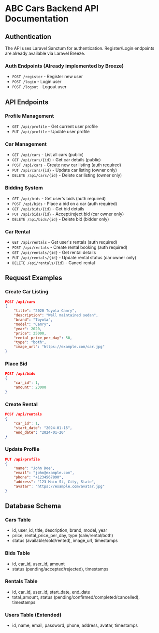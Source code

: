 # ABC Cars Backend API Documentation

## Authentication
The API uses Laravel Sanctum for authentication. Register/Login endpoints are already available via Laravel Breeze.

### Auth Endpoints (Already implemented by Breeze)
- `POST /register` - Register new user
- `POST /login` - Login user
- `POST /logout` - Logout user

## API Endpoints

### Profile Management
- `GET /api/profile` - Get current user profile
- `PUT /api/profile` - Update user profile

### Car Management
- `GET /api/cars` - List all cars (public)
- `GET /api/cars/{id}` - Get car details (public)
- `POST /api/cars` - Create new car listing (auth required)
- `PUT /api/cars/{id}` - Update car listing (owner only)
- `DELETE /api/cars/{id}` - Delete car listing (owner only)

### Bidding System
- `GET /api/bids` - Get user's bids (auth required)
- `POST /api/bids` - Place a bid on a car (auth required)
- `GET /api/bids/{id}` - Get bid details
- `PUT /api/bids/{id}` - Accept/reject bid (car owner only)
- `DELETE /api/bids/{id}` - Delete bid (bidder only)

### Car Rental
- `GET /api/rentals` - Get user's rentals (auth required)
- `POST /api/rentals` - Create rental booking (auth required)
- `GET /api/rentals/{id}` - Get rental details
- `PUT /api/rentals/{id}` - Update rental status (car owner only)
- `DELETE /api/rentals/{id}` - Cancel rental

## Request Examples

### Create Car Listing
```json
POST /api/cars
{
    "title": "2020 Toyota Camry",
    "description": "Well maintained sedan",
    "brand": "Toyota",
    "model": "Camry",
    "year": 2020,
    "price": 25000,
    "rental_price_per_day": 50,
    "type": "both",
    "image_url": "https://example.com/car.jpg"
}
```

### Place Bid
```json
POST /api/bids
{
    "car_id": 1,
    "amount": 23000
}
```

### Create Rental
```json
POST /api/rentals
{
    "car_id": 1,
    "start_date": "2024-01-15",
    "end_date": "2024-01-20"
}
```

### Update Profile
```json
PUT /api/profile
{
    "name": "John Doe",
    "email": "john@example.com",
    "phone": "+1234567890",
    "address": "123 Main St, City, State",
    "avatar": "https://example.com/avatar.jpg"
}
```

## Database Schema

### Cars Table
- id, user_id, title, description, brand, model, year
- price, rental_price_per_day, type (sale/rental/both)
- status (available/sold/rented), image_url, timestamps

### Bids Table
- id, car_id, user_id, amount
- status (pending/accepted/rejected), timestamps

### Rentals Table
- id, car_id, user_id, start_date, end_date
- total_amount, status (pending/confirmed/completed/cancelled), timestamps

### Users Table (Extended)
- id, name, email, password, phone, address, avatar, timestamps